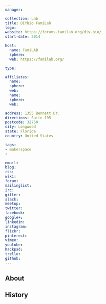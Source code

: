 ```yaml
---
manager:

collection: Lab
title: DIYbio FamiLab
logo:
website: https://forums.familab.org/diy-bio/
start-date: 2014

host:
  name: FamiLAB
  sphere:
  web: https://familab.org/

type:

affiliates:
  name:
  sphere:
  web:
  name:
  sphere:
  web:

address: 1355 Bennett Dr.
directions: Suite 105
postcode: 32750
city: Longwood
state: Florida
country: United States

tags:
- makerspace
-

email:
blog:
rss:
wiki:
forum:
mailinglist:
irc:
gitter:
slack:
meetup:
twitter:
facebook:
google+:
linkedin:
instagram:
flickr:
pinterest:
vimeo:
youtube:
hackpad:
trello:
github:
---
```


## About

## History
